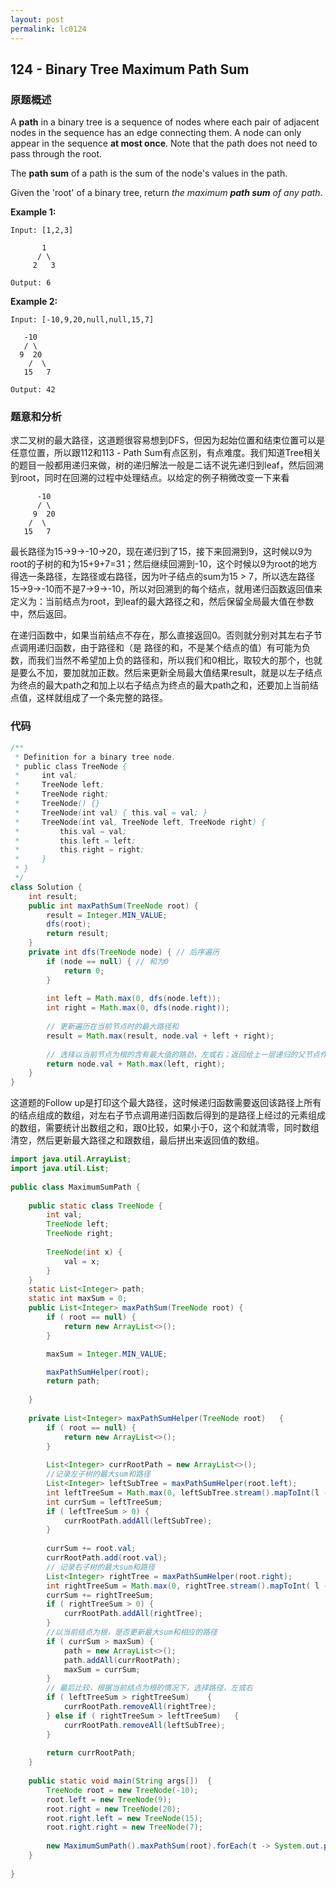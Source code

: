 ```yaml
---
layout: post
permalink: lc0124
---
```


## 124 - Binary Tree Maximum Path Sum

### 原题概述

A **path** in a binary tree is a sequence of nodes where each pair of adjacent nodes in the sequence has an edge connecting them. A node can only appear in the sequence **at most once**. Note that the path does not need to pass through the root.

The **path sum** of a path is the sum of the node's values in the path.

Given the 'root' of a binary tree, return _the maximum **path sum** of any path_.

**Example 1:**

```text
Input: [1,2,3]

       1
      / \
     2   3

Output: 6
```

**Example 2:**

```text
Input: [-10,9,20,null,null,15,7]

   -10
   / \
  9  20
    /  \
   15   7

Output: 42
```

### 题意和分析

求二叉树的最大路径，这道题很容易想到DFS，但因为起始位置和结束位置可以是任意位置，所以跟112和113 - Path Sum有点区别，有点难度。我们知道Tree相关的题目一般都用递归来做，树的递归解法一般是二话不说先递归到leaf，然后回溯到root，同时在回溯的过程中处理结点。以给定的例子稍微改变一下来看

```text
      -10
      / \
     9  20
    /  \
   15   7
```

最长路径为15-&gt;9-&gt;-10-&gt;20，现在递归到了15，接下来回溯到9，这时候以9为root的子树的和为15+9+7=31；然后继续回溯到-10，这个时候以9为root的地方得选一条路径，左路径或右路径，因为叶子结点的sum为15 &gt; 7，所以选左路径15-&gt;9-&gt;-10而不是7-&gt;9-&gt;-10，所以对回溯到的每个结点，就用递归函数返回值来定义为：当前结点为root，到leaf的最大路径之和，然后保留全局最大值在参数中，然后返回。

在递归函数中，如果当前结点不存在，那么直接返回0。否则就分别对其左右子节点调用递归函数，由于路径和（是 路径的和，不是某个结点的值）有可能为负数，而我们当然不希望加上负的路径和，所以我们和0相比，取较大的那个，也就是要么不加，要加就加正数。然后来更新全局最大值结果result，就是以左子结点为终点的最大path之和加上以右子结点为终点的最大path之和，还要加上当前结点值，这样就组成了一个条完整的路径。

### 代码

```java
/**
 * Definition for a binary tree node.
 * public class TreeNode {
 *     int val;
 *     TreeNode left;
 *     TreeNode right;
 *     TreeNode() {}
 *     TreeNode(int val) { this.val = val; }
 *     TreeNode(int val, TreeNode left, TreeNode right) {
 *         this.val = val;
 *         this.left = left;
 *         this.right = right;
 *     }
 * }
 */
class Solution {
    int result;
    public int maxPathSum(TreeNode root) {
        result = Integer.MIN_VALUE;
        dfs(root);
        return result;
    }
    private int dfs(TreeNode node) { // 后序遍历
        if (node == null) { // 和为0
            return 0;
        }
        
        int left = Math.max(0, dfs(node.left));
        int right = Math.max(0, dfs(node.right));
        
        // 更新遍历在当前节点时的最大路径和
        result = Math.max(result, node.val + left + right); 
        
        // 选择以当前节点为根的含有最大值的路劲，左或右；返回给上一层递归的父节点作为路径
        return node.val + Math.max(left, right); 
    }
}
```

这道题的Follow up是打印这个最大路径，这时候递归函数需要返回该路径上所有的结点组成的数组，对左右子节点调用递归函数后得到的是路径上经过的元素组成的数组，需要统计出数组之和，跟0比较，如果小于0，这个和就清零，同时数组清空，然后更新最大路径之和跟数组，最后拼出来返回值的数组。

```java
import java.util.ArrayList;
import java.util.List;
 
public class MaximumSumPath {
 
    public static class TreeNode {
        int val;
        TreeNode left;
        TreeNode right;
 
        TreeNode(int x) {
            val = x;
        }
    }
    static List<Integer> path;
    static int maxSum = 0;
    public List<Integer> maxPathSum(TreeNode root) {
        if ( root == null) {
            return new ArrayList<>();
        }

        maxSum = Integer.MIN_VALUE;

        maxPathSumHelper(root);
        return path;
 
    }
 
    private List<Integer> maxPathSumHelper(TreeNode root)   {
        if ( root == null) {
            return new ArrayList<>();
        }
 
        List<Integer> currRootPath = new ArrayList<>();
        //记录左子树的最大sum和路径
        List<Integer> leftSubTree = maxPathSumHelper(root.left);
        int leftTreeSum = Math.max(0, leftSubTree.stream().mapToInt(l -> l).sum());
        int currSum = leftTreeSum;
        if ( leftTreeSum > 0) {
            currRootPath.addAll(leftSubTree);
        }
            
        currSum += root.val;
        currRootPath.add(root.val);
        // 记录右子树的最大sum和路径
        List<Integer> rightTree = maxPathSumHelper(root.right);
        int rightTreeSum = Math.max(0, rightTree.stream().mapToInt( l -> l ).sum());
        currSum += rightTreeSum;
        if ( rightTreeSum > 0) {
            currRootPath.addAll(rightTree);
        }
        //以当前结点为根，是否更新最大sum和相应的路径
        if ( currSum > maxSum) {
            path = new ArrayList<>();
            path.addAll(currRootPath);
            maxSum = currSum;
        }
        // 最后比较，根据当前结点为根的情况下，选择路径，左或右
        if ( leftTreeSum > rightTreeSum)    {
            currRootPath.removeAll(rightTree);
        } else if ( rightTreeSum > leftTreeSum)   {
            currRootPath.removeAll(leftSubTree);
        }
 
        return currRootPath;
    }
 
    public static void main(String args[])  {
        TreeNode root = new TreeNode(-10);
        root.left = new TreeNode(9);
        root.right = new TreeNode(20);
        root.right.left = new TreeNode(15);
        root.right.right = new TreeNode(7);
 
        new MaximumSumPath().maxPathSum(root).forEach(t -> System.out.print( t  + " "));
    }
 
}

```